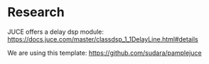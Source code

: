 # Research

JUCE offers a delay dsp module: https://docs.juce.com/master/classdsp_1_1DelayLine.html#details

We are using this template: https://github.com/sudara/pamplejuce
